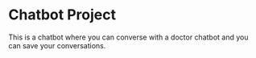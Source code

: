 # Chatbot Project

This is a chatbot where you can converse with a doctor chatbot and you can save your conversations.
 
